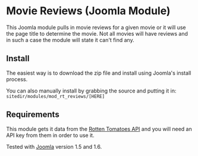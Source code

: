 Movie Reviews (Joomla Module)
=============================
This Joomla module pulls in movie reviews for a given movie or it will use
the page title to determine the movie. Not all movies will have reviews and
in such a case the module will state it can't find any.

Install
-------
The easiest way is to download the zip file and install using Joomla's
install process.

You can also manually install by grabbing the source and putting it in:
`sitedir/modules/mod_rt_reviews/[HERE]`

Requirements
------------
This module gets it data from the [Rotten Tomatoes
API](http://developer.rottentomatoes.com/) and you will need an
API key from them in order to use it.

Tested with [Joomla](http://www.joomla.org) version 1.5 and 1.6.
